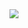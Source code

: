 <img src="https://img.shields.io/badge/git-F05032.svg?style=for-the-badge&logo=Git&logoColor=white">
